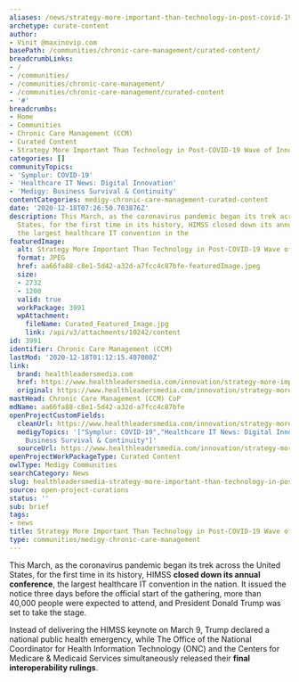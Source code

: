```yaml
---
aliases: /news/strategy-more-important-than-technology-in-post-covid-19-wave-of-innovation
archetype: curate-content
author:
- Vinit @maxinovip.com
basePath: /communities/chronic-care-management/curated-content/
breadcrumbLinks:
- /
- /communities/
- /communities/chronic-care-management/
- /communities/chronic-care-management/curated-content
- '#'
breadcrumbs:
- Home
- Communities
- Chronic Care Management (CCM)
- Curated Content
- Strategy More Important Than Technology in Post-COVID-19 Wave of Innovation
categories: []
communityTopics:
- 'Symplur: COVID-19'
- 'Healthcare IT News: Digital Innovation'
- 'Medigy: Business Survival & Continuity'
contentCategories: medigy-chronic-care-management-curated-content
date: '2020-12-18T07:26:50.703876Z'
description: This March, as the coronavirus pandemic began its trek across the United
  States, for the first time in its history, HIMSS closed down its annual conference,
  the largest healthcare IT convention in the
featuredImage:
  alt: Strategy More Important Than Technology in Post-COVID-19 Wave of Innovation
  format: JPEG
  href: aa66fa88-c8e1-5d42-a32d-a7fcc4c87bfe-featuredImage.jpeg
  size:
  - 2732
  - 1200
  valid: true
  workPackage: 3991
  wpAttachment:
    fileName: Curated_Featured_Image.jpg
    link: /api/v3/attachments/10242/content
id: 3991
identifier: Chronic Care Management (CCM)
lastMod: '2020-12-18T01:12:15.407000Z'
link:
  brand: healthleadersmedia.com
  href: https://www.healthleadersmedia.com/innovation/strategy-more-important-technology-post-covid-19-wave-innovation
  original: https://www.healthleadersmedia.com/innovation/strategy-more-important-technology-post-covid-19-wave-innovation
mastHead: Chronic Care Management (CCM) CoP
mdName: aa66fa88-c8e1-5d42-a32d-a7fcc4c87bfe
openProjectCustomFields:
  cleanUrl: https://www.healthleadersmedia.com/innovation/strategy-more-important-technology-post-covid-19-wave-innovation
  medigyTopics: '["Symplur: COVID-19","Healthcare IT News: Digital Innovation","Medigy:
    Business Survival & Continuity"]'
  sourceUrl: https://www.healthleadersmedia.com/innovation/strategy-more-important-technology-post-covid-19-wave-innovation
openProjectWorkPackageType: Curated Content
owlType: Medigy Communities
searchCategory: News
slug: healthleadersmedia-strategy-more-important-than-technology-in-post-covid-19-wave-of-innovation
source: open-project-curations
status: ''
sub: brief
tags:
- news
title: Strategy More Important Than Technology in Post-COVID-19 Wave of Innovation
type: communities/medigy-chronic-care-management
---
```


<p>This March, as the coronavirus pandemic began its trek across the United States, for the first time in its history, HIMSS&nbsp;<strong>closed down its annual conference</strong>, the largest healthcare IT convention in the nation. It issued the notice three days before the official start of the gathering, more than 40,000 people were expected to attend, and President Donald Trump was set to take the stage.&nbsp;</p><p>Instead of delivering the HIMSS keynote on March 9, Trump declared a national public health emergency, while The Office of the National Coordinator for Health Information Technology (ONC) and the Centers for Medicare &amp; Medicaid Services simultaneously released their&nbsp;<strong>final interoperability rulings</strong>.</p>